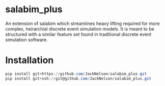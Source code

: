 # salabim_plus  
An extension of salabim which streamlines heavy lifting required for more complex, heirarchial discrete event simulation models. It is meant to be structured with a similar feature set found in traditional discrete event simulation software.

# Installation

```PowerShell
pip install git+https://github.com/JackNelson/salabim_plus.git
pip install git+ssh://git@github.com/JackNelson/salabim_plus.git
```